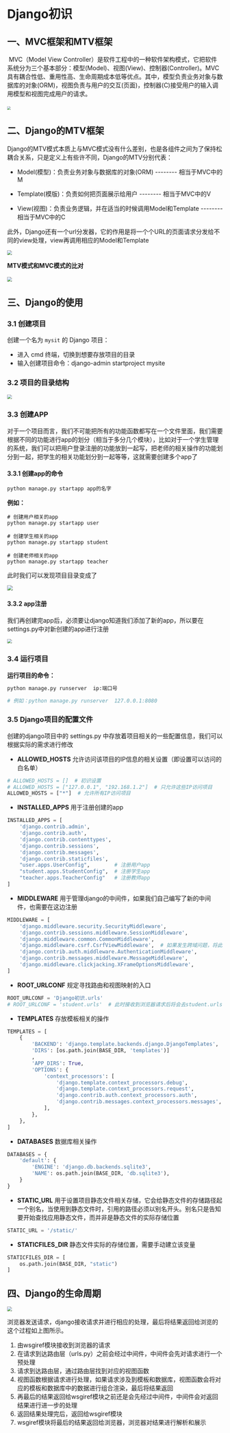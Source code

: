 # Django初识

## 一、MVC框架和MTV框架

​		MVC（Model View Controller）是软件工程中的一种软件架构模式，它把软件系统分为三个基本部分：模型(Model)、视图(View)、控制器(Controller)。MVC具有耦合性低、重用性高、生命周期成本低等优点。其中，模型负责业务对象与数据库的对象(ORM)，视图负责与用户的交互(页面)，控制器(C)接受用户的输入调用模型和视图完成用户的请求。

​                                                    <img src="/static/img/Django专题/MVC框架.png" style="zoom:50%;" /> 

## 二、Django的MTV框架

Django的MTV模式本质上与MVC模式没有什么差别，也是各组件之间为了保持松耦合关系，只是定义上有些许不同，Django的MTV分别代表：

- Model(模型)：负责业务对象与数据库的对象(ORM) -------- 相当于MVC中的M

- Template(模版)：负责如何把页面展示给用户 -------- 相当于MVC中的V

- View(视图)：负责业务逻辑，并在适当的时候调用Model和Template -------- 相当于MVC中的C

此外，Django还有一个url分发器，它的作用是将一个个URL的页面请求分发给不同的view处理，view再调用相应的Model和Template

<img src="/static/img/Django专题/MTV模式.png" style="zoom: 67%;" /> 

**MTV模式和MVC模式的比对**

​                                          <img src="/static/img/Django专题/MTV模式和MVC模式的比对.png" style="zoom:67%;" />   

## 三、Django的使用

### **3.1 创建项目**

创建一个名为 `mysit` 的 Django 项目：

- 进入 cmd 终端，切换到想要存放项目的目录
- 输入创建项目命令：django-admin startproject mysite

### **3.2 项目的目录结构**

<img src="/static/img/Django专题/django项目目录.png" style="zoom:67%;" /> 

### **3.3 创建APP**

​		对于一个项目而言，我们不可能把所有的功能函数都写在一个文件里面，我们需要根据不同的功能进行app的划分（相当于多分几个模块），比如对于一个学生管理的系统，我们可以把用户登录注册的功能放到一起写，把老师的相关操作的功能划分到一起，把学生的相关功能划分到一起等等，这就需要创建多个app了

#### **3.3.1 创建app的命令**

```python
python manage.py startapp app的名字
```

**例如：**

```
# 创建用户相关的app
python manage.py startapp user

# 创建学生相关的app
python manage.py startapp student

# 创建老师相关的app
python manage.py startapp teacher
```

此时我们可以发现项目目录变成了

<img src="/static/img/Django专题/app创建.png" style="zoom:80%;" /> 

#### **3.3.2 app注册**

我们再创建完app后，必须要让django知道我们添加了新的app，所以要在 settings.py中对新创建的app进行注册

<img src="/static/img/Django专题/app注册.png" style="zoom: 67%;" /> 

### **3.4 运行项目**

**运行项目的命令：**

```python
python manage.py runserver  ip:端口号

# 例如：python manage.py runserver  127.0.0.1:8080
```

### **3.5 Django项目的配置文件**

创建的django项目中的 settings.py 中存放着项目相关的一些配置信息，我们可以根据实际的需求进行修改

- **ALLOWED_HOSTS**		允许访问该项目的IP信息的相关设置（即设置可以访问的白名单）

```python
# ALLOWED_HOSTS = []  # 初识设置
# ALLOWED_HOSTS = ["127.0.0.1", "192.168.1.2"]  # 只允许这些IP访问项目
ALLOWED_HOSTS = ["*"]  # 允许所有IP访问项目
```

- **INSTALLED_APPS**		用于注册创建的app

```python
INSTALLED_APPS = [
    'django.contrib.admin',
    'django.contrib.auth',
    'django.contrib.contenttypes',
    'django.contrib.sessions',
    'django.contrib.messages',
    'django.contrib.staticfiles',
    "user.apps.UserConfig",        # 注册用户app
    "student.apps.StudentConfig",  # 注册学生app
    "teacher.apps.TeacherConfig"   # 注册教师app
]
```

- **MIDDLEWARE**		用于管理django的中间件，如果我们自己编写了新的中间件，也需要在这边注册

```python
MIDDLEWARE = [
    'django.middleware.security.SecurityMiddleware',
    'django.contrib.sessions.middleware.SessionMiddleware',
    'django.middleware.common.CommonMiddleware',
    'django.middleware.csrf.CsrfViewMiddleware',  # 如果发生跨域问题，将此行注释掉即可
    'django.contrib.auth.middleware.AuthenticationMiddleware',
    'django.contrib.messages.middleware.MessageMiddleware',
    'django.middleware.clickjacking.XFrameOptionsMiddleware',
]
```

- **ROOT_URLCONF**		规定寻找路由和视图映射的入口

```python
ROOT_URLCONF = 'Django初识.urls'
# ROOT_URLCONF = 'student.urls'  # 此时接收到浏览器请求后将会去student.urls寻找路由和视图的映射关系
```

- **TEMPLATES**		存放模板相关的操作

```python
TEMPLATES = [
    {
        'BACKEND': 'django.template.backends.django.DjangoTemplates',
        'DIRS': [os.path.join(BASE_DIR, 'templates')]
        ,
        'APP_DIRS': True,
        'OPTIONS': {
            'context_processors': [
                'django.template.context_processors.debug',
                'django.template.context_processors.request',
                'django.contrib.auth.context_processors.auth',
                'django.contrib.messages.context_processors.messages',
            ],
        },
    },
]
```

- **DATABASES**		数据库相关操作

```python
DATABASES = {
    'default': {
        'ENGINE': 'django.db.backends.sqlite3',
        'NAME': os.path.join(BASE_DIR, 'db.sqlite3'),
    }
}
```

- **STATIC_URL**		用于设置项目静态文件相关存储，它会给静态文件的存储路径起一个别名，当使用到静态文件时，引用的路径必须以别名开头。别名只是告知要开始查找应用静态文件，而并非是静态文件的实际存储位置

```python
STATIC_URL = '/static/'
```

- **STATICFILES_DIR**		静态文件实际的存储位置，需要手动建立该变量

```python
STATICFILES_DIR = [
    os.path.join(BASE_DIR, "static")
]
```

## 四、Django的生命周期

<img src="/static/img/Django专题/django的生命周期.png" style="zoom: 67%;" />  

浏览器发送请求，django接收请求并进行相应的处理，最后将结果返回给浏览的这个过程如上图所示。

1. 由wsgiref模块接收到浏览器的请求
2. 在请求到达路由层（urls.py）之前会经过中间件，中间件会先对请求进行一个预处理
3. 请求到达路由层，通过路由层找到对应的视图函数
4. 视图函数根据请求进行处理，如果请求涉及到模板和数据库，视图函数会将对应的模板和数据库中的数据进行组合渲染，最后将结果返回
5. 再最后的结果返回给wsgiref模块之前还是会先经过中间件，中间件会对返回结果进行进一步的处理
6. 返回结果处理完后，返回给wsgiref模块
7. wsgiref模块将最后的结果返回给浏览器，浏览器对结果进行解析和展示